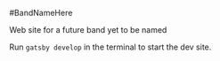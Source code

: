 #BandNameHere

Web site for a future band yet to be named  

Run `gatsby develop` in the terminal to start the dev site.
